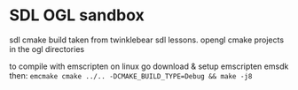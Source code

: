 SDL OGL sandbox
=

sdl cmake build taken from twinklebear sdl lessons. opengl cmake projects in the ogl directories

to compile with emscripten on linux go download & setup emscripten emsdk then:
`emcmake cmake ../.. -DCMAKE_BUILD_TYPE=Debug && make -j8`
